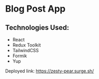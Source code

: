 # Blog Post App

## Technologies Used:
- React
- Redux Toolkit
- TailwindCSS
- Formik
- Yup

Deployed link: https://zesty-pear.surge.sh/
